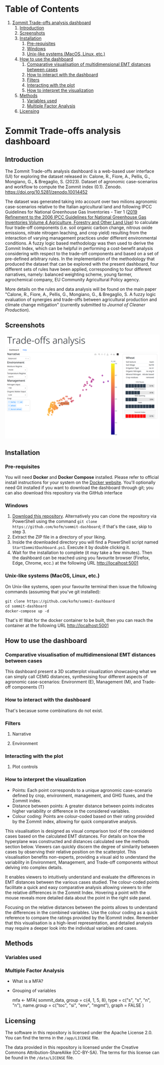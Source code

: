 
# Table of Contents

1.  [Σommit Trade-offs analysis dashboard](#orgefe5322)
    1.  [Introduction](#orgea28313)
    2.  [Screenshots](#org131d59b)
    3.  [Installation](#orgace1b2a)
        1.  [Pre-requisites](#org00793c9)
        2.  [Windows](#org0d5e3eb)
        3.  [Unix-like systems (MacOS, Linux, etc.)](#org11a2a39)
    4.  [How to use the dashboard](#org58a22c6)
        1.  [Comparative visualisation of multidimensional EMT distances between cases](#orgd80073d)
        2.  [How to interact with the dashboard](#orgc057420)
        3.  [Filters](#orgeeb09d8)
        4.  [Interacting with the plot](#orga68335a)
        5.  [How to interpret the visualization](#org25e0fce)
    5.  [Methods](#org211867d)
        1.  [Variables used](#org20358da)
        2.  [Multiple Factor Analysis](#orgac5a1d1)
    6.  [Licensing](#org6991267)


<a id="orgefe5322"></a>

# Σommit Trade-offs analysis dashboard


<a id="orgea28313"></a>

## Introduction

The Σommit Trade-offs analysis dashboard is a web-based user interface (UI) for exploring the dataset released in: Calone, R., Fiore, A., Pellis, G., Mongiano, G., & Bregaglio, S. (2023). Dataset of agronomic case-scenarios and workflow to compute the Σommit index (0.1). Zenodo. <https://doi.org/10.5281/zenodo.10014452>

The dataset was generated taking into account over two milions agronomic case-scenarios relative to the Italian agricultural land and following IPCC Guidelines for National Greenhouse Gas Inventories - Tier 1 ([2019 Refinement to the 2006 IPCC Guidelines for National Greenhouse Gas Inventories Volume 4 Agriculture, Forestry and Other Land Use](https://www.ipcc-nggip.iges.or.jp/public/2019rf/vol4.html)) to calculate four trade-off components (i.e. soil organic carbon change, nitrous oxide emissions, nitrate nitrogen leaching, and crop yield) resulting from the interaction of varying management practices under different environmental conditions. A fuzzy logic based methodology was then used to derive the Σommit Index, which can be helpful in performing a cost-benefit analysis considering with respect to the trade-off components and based on a set of pre-defined arbitrary rules. In the implementation of the methodology that produced the dataset that can be explored with the present dashboard, four different sets of rules have been applied, corresponding to four different narratives, namely: balanced weighting scheme, young farmer, agrochemical company, EU Community Agricultural Policy agency.

More details on the rules and data analysis will be found on the main paper "Calone, R., Fiore, A., Pellis, G., Mongiano, G., & Bregaglio, S. A fuzzy logic evaluation of synergies and trade-offs between agricultural production and climate change mitigation" (currently submitted to *Journal of Cleaner Production*).


<a id="org131d59b"></a>

## Screenshots

![img](./sommit_dashboard.png)


<a id="orgace1b2a"></a>

## Installation


<a id="org00793c9"></a>

### Pre-requisites

You will need **Docker** and **Docker Compose** installed. Please refer to official install instructions for your system on the [Docker website](https://docs.docker.com/engine/install/). You'll optionally need Git installed if you want to download the dashboard through git; you can also download this repository via the GitHub interface


<a id="org0d5e3eb"></a>

### Windows

1.  [Download this repository](https://github.com/kofm/sommit-dashboard/archive/refs/heads/main.zip). Alternatively you can clone the repository via PowerShell using the command `git clone https://github.com/kofm/sommit-dashboard`; if that's the case, skip to step 3.
2.  Extract the ZIP file in a directory of your liking.
3.  Inside the downloaded directory you will find a PowerShell script named `StartΣommitDashboard.ps1`. Execute it by double clicking it.
4.  Wait for the installation to complete (it may take a few minutes). Then the dashboard can be reached using you favourite browser (Firefox, Edge, Chrome, ecc.) at the following URL <http://localhost:5001>


<a id="org11a2a39"></a>

### Unix-like systems (MacOS, Linux, etc.)

On Unix-like systems, open your favourite terminal then issue the following commands (assuming that you've git installed):

    git clone https://github.com/kofm/sommit-dashboard
    cd sommit-dashboard
    docker-compose up -d

That's it! Wait for the docker container to be built, then you can reach the container at the following URL <http://localhost:5001>


<a id="org58a22c6"></a>

## How to use the dashboard


<a id="orgd80073d"></a>

### Comparative visualisation of multidimensional EMT distances between cases

This dashboard present a 3D scatterplot visualization showcasing what we can simply call CEMG distances, synthesising four different aspects of agronomic case-scenarios: Environment (E), Management (M), and Trade-off components (T)


<a id="orgc057420"></a>

### How to interact with the dashboard

That's becasue some combinations do not exist.


<a id="orgeeb09d8"></a>

### Filters

1.  Narrative

2.  Environment


<a id="orga68335a"></a>

### Interacting with the plot

1.  Plot controls


<a id="org25e0fce"></a>

### How to interpret the visualization

-   Points: Each point corresponds to a unique agronomic case-scenario defined by crop, environment, management, and GHG fluxes, and the Σommit index.
-   Distance between points: A greater distance between points indicates higher variability or difference in the considered variables.
-   Colour coding: Points are colour-coded based on their rating provided by the Σommit index, allowing for quick comparative analysis.

This visualisation is designed as visual comparison tool of the considered cases based on the calculated EMT distances. For details on how the hyperplane was constructed and distances calculated see the methods section below. Viewers can quickly discern the degree of similarity between cases by observing their relative position on the scatterplot. This visualisation benefits non-experts, providing a visual aid to understand the variability in Environment, Management, and Trade-off components without delving into complex details.

It enables viewers to intuitively understand and evaluate the differences in EMT distances between the various cases studied. The colour-coded points facilitate a quick and easy comparative analysis allowing viewers to infer the relative differences in the Σommit Index. Hovering a point with the mouse reveals more detailed data about the point in the right side panel.

Focusing on the relative distances between the points allows to understand the differences in the combined variables. Use the colour coding as a quick reference to compare the ratings provided by the Î£ommit index. Remember that this visualisation is a high-level representation, and detailed analysis may require a deeper look into the individual variables and cases.


<a id="org211867d"></a>

## Methods


<a id="org20358da"></a>

### Variables used


<a id="orgac5a1d1"></a>

### Multiple Factor Analysis

-   What is a MFA?
-   Grouping of variables

    mfa <- MFA(
      sommit_data,
      group = c(4, 1, 5, 8),
      type = c("s", "s", "n", "n"),
      name.group = c("toc", "si", "env", "mgmt"),
      graph = FALSE
    )


<a id="org6991267"></a>

## Licensing

The software in this repository is licensed under the Apache License 2.0. You can find the terms in the `/app/LICENSE` file.

The data provided in this repository is licensed under the Creative Commons Attribution-ShareAlike (CC-BY-SA). The terms for this license can be found in the `/data/LICENSE` file.

